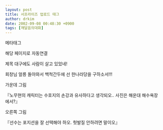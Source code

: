 ```yaml
---
layout: post
title: 서프라이즈 업로드 태그
author: drkim
date: 2002-09-08 00:48:30 +0900
tags: [깨달음의대화]
---
```

메타태그


  해당 페이지로 자동연결


제목 대구에도 사람이 살고 있었네!

  
회창님 얼릉 돌아와서 백척간두에 선 한나라당을 구하소서!!! 

가운데 그림





  『노무현의 캐릭터는 수호지의 손강과 유사하다고 생각되오.. 사진은 해운대 해수욕장에서?』


오른쪽 그림







  『선수는 포지션을 잘 선택해야 하오. 헛발질 안하려면 말이오』

